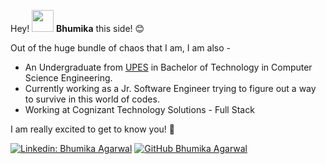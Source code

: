 <!-- <img src="https://media.giphy.com/media/WUlplcMpOCEmTGBtBW/giphy.gif" width="30"> -->

<!-- <img src="https://media.giphy.com/media/26SdS6M9jzxdqq72JU/giphy.gif" width="270" height = "220"> -->

Hey! <img src="https://media.tenor.com/images/30169e4a670daf12443df7d2dd140176/tenor.gif" width="35px"> **Bhumika** this side! 😊

Out of the huge bundle of chaos that I am, I am also -

- An Undergraduate from <a href="https://www.upes.ac.in/"> UPES</a> in Bachelor of Technology in Computer Science Engineering.
- Currently working as a Jr. Software Engineer trying to figure out a way to survive in this world of codes.
- Working at Cognizant Technology Solutions - Full Stack

I am really excited to get to know you! 🤗

[![Linkedin: Bhumika Agarwal](https://img.shields.io/badge/-bhumikaagarwal-blue?style=flat-square&logo=Linkedin&logoColor=white&link=https://www.linkedin.com/in/bhumika-aga/)](https://www.linkedin.com/in/bhumika-aga/)
[![GitHub Bhumika Agarwal](https://img.shields.io/github/followers/bhumika-aga?label=follow&style=social)](https://github.com/bhumika-aga)
